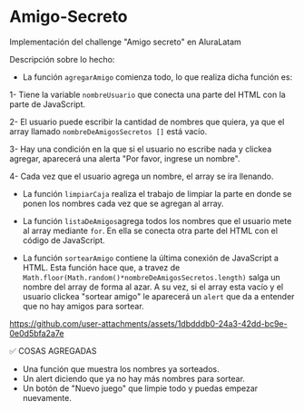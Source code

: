 # Amigo-Secreto
Implementación del challenge "Amigo secreto" en AluraLatam

Descripción sobre lo hecho:

- La función ```agregarAmigo``` comienza todo, lo que realiza dicha función es:

1- Tiene la variable ```nombreUsuario``` que conecta una parte del HTML con la parte de JavaScript.

2- El usuario puede escribir la cantidad de nombres que quiera, ya que el array llamado ```nombreDeAmigosSecretos []``` está vacío.

3- Hay una condición en la que si el usuario no escribe nada y clickea agregar, aparecerá una alerta "Por favor, ingrese un nombre".

4- Cada vez que el usuario agrega un nombre, el array se ira llenando.

- La función ```limpiarCaja``` realiza el trabajo de limpiar la parte en donde se ponen los nombres cada vez que se agregan al array.

- La función ```listaDeAmigos```agrega todos los nombres que el usuario mete al array mediante ```for```. En ella se conecta otra parte del HTML con el código de JavaScript.

- La función ```sortearAmigo``` contiene la última conexión de JavaScript a HTML. Esta función hace que, a travez de ```Math.floor(Math.random()*nombreDeAmigosSecretos.length)``` salga un nombre del array de forma al azar. A su vez, si el array esta vacío y el usuario clickea "sortear amigo" le aparecerá un ```alert``` que da a entender que no hay amigos para sortear.


https://github.com/user-attachments/assets/1dbdddb0-24a3-42dd-bc9e-0e0d5bfa2a7e


✅ COSAS AGREGADAS
- Una función que muestra los nombres ya sorteados.
- Un alert diciendo que ya no hay más nombres para sortear.
- Un botón de "Nuevo juego" que limpie todo y puedas empezar nuevamente.




